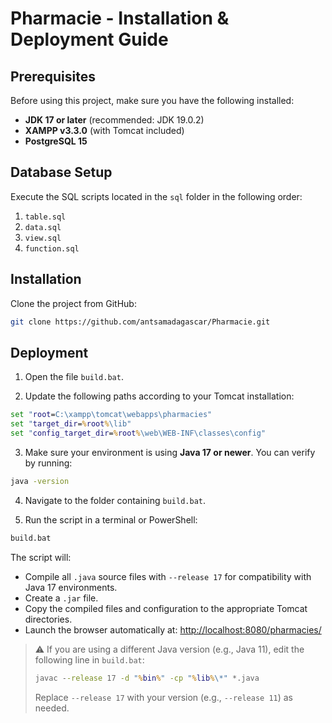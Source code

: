 # Pharmacie - Installation & Deployment Guide

## Prerequisites

Before using this project, make sure you have the following installed:

- **JDK 17 or later** (recommended: JDK 19.0.2)
- **XAMPP v3.3.0** (with Tomcat included)
- **PostgreSQL 15**

## Database Setup

Execute the SQL scripts located in the `sql` folder in the following order:

1. `table.sql`
2. `data.sql`
3. `view.sql`
4. `function.sql`

## Installation

Clone the project from GitHub:

```bash
git clone https://github.com/antsamadagascar/Pharmacie.git
```

## Deployment

1. Open the file `build.bat`.

2. Update the following paths according to your Tomcat installation:

```bat
set "root=C:\xampp\tomcat\webapps\pharmacies"
set "target_dir=%root%\lib"
set "config_target_dir=%root%\web\WEB-INF\classes\config"
```

3. Make sure your environment is using **Java 17 or newer**. You can verify by running:

```bash
java -version
```

4. Navigate to the folder containing `build.bat`.

5. Run the script in a terminal or PowerShell:

```bash
build.bat
```

The script will:

- Compile all `.java` source files with `--release 17` for compatibility with Java 17 environments.
- Create a `.jar` file.
- Copy the compiled files and configuration to the appropriate Tomcat directories.
- Launch the browser automatically at: [http://localhost:8080/pharmacies/](http://localhost:8080/pharmacies/)

> ⚠️ If you are using a different Java version (e.g., Java 11), edit the following line in `build.bat`:
>
> ```bat
> javac --release 17 -d "%bin%" -cp "%lib%\*" *.java
> ```
> Replace `--release 17` with your version (e.g., `--release 11`) as needed.
